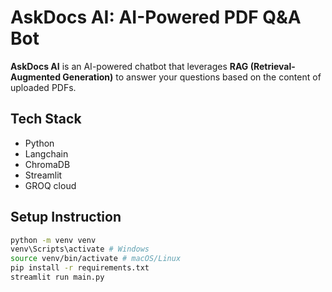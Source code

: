 # AskDocs AI: AI-Powered PDF Q&A Bot

**AskDocs AI** is an AI-powered chatbot that leverages **RAG (Retrieval-Augmented Generation)** to answer your questions based on the content of uploaded PDFs.



## Tech Stack

- Python
- Langchain
- ChromaDB
- Streamlit
- GROQ cloud 

## Setup Instruction

```sh
python -m venv venv
venv\Scripts\activate # Windows
source venv/bin/activate # macOS/Linux
pip install -r requirements.txt
streamlit run main.py
```
